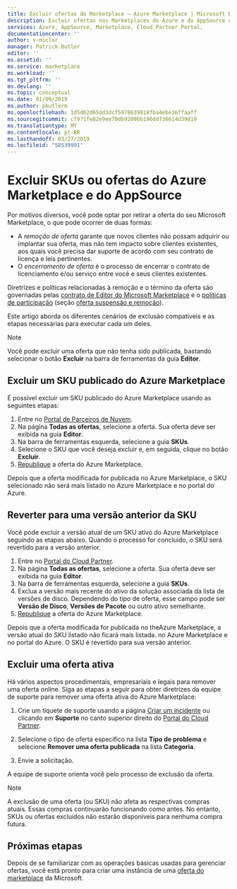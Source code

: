 ```yaml
---
title: Excluir ofertas do Marketplace – Azure Marketplace | Microsoft Docs
description: Excluir ofertas nos Marketplaces do Azure e do AppSource usando o Portal do Cloud Partner
services: Azure, AppSource, Marketplace, Cloud Partner Portal,
documentationcenter: ''
author: v-miclar
manager: Patrick.Butler
editor: ''
ms.assetid: ''
ms.service: marketplace
ms.workload: ''
ms.tgt_pltfrm: ''
ms.devlang: ''
ms.topic: conceptual
ms.date: 01/09/2019
ms.author: pbutlerm
ms.openlocfilehash: 1d5d02d65dd3dcf5978639818fba4ebe36ffaaff
ms.sourcegitcommit: cf971fe82e9ee70db9209bb196ddf36614d39d10
ms.translationtype: MT
ms.contentlocale: pt-BR
ms.lasthandoff: 03/27/2019
ms.locfileid: "58539991"
---
```

# <a name="delete-azure-marketplace-and-appsource-offers-or-skus"></a>Excluir SKUs ou ofertas do Azure Marketplace e do AppSource

Por motivos diversos, você pode optar por retirar a oferta do seu Microsoft Marketplace, o que pode ocorrer de duas formas:

- A *remoção de oferta* garante que novos clientes não possam adquirir ou implantar sua oferta, mas não tem impacto sobre clientes existentes, aos quais você precisa dar suporte de acordo com seu contrato de licença e leis pertinentes. 
- O *encerramento de oferta* é o processo de encerrar o contrato de licenciamento e/ou serviço entre você e seus clientes existentes. 

Diretrizes e políticas relacionadas à remoção e o término da oferta são governadas pelas [contrato de Editor do Microsoft Marketplace](https://go.microsoft.com/fwlink/?LinkID=699560) e o [políticas de participação](https://azure.microsoft.com/support/legal/marketplace/participation-policies/) (seção [oferta suspensão e remoção](https://docs.microsoft.com/en-us/legal/marketplace/participation-policy#offering-suspension-and-removal)). 

Este artigo aborda os diferentes cenários de exclusão compatíveis e as etapas necessárias para executar cada um deles.  

> [!NOTE]
> Você pode excluir uma oferta que não tenha sido publicada, bastando selecionar o botão **Excluir** na barra de ferramentas da guia **Editor**.


## <a name="delete-a-published-sku-from-the-azure-marketplace"></a>Excluir um SKU publicado do Azure Marketplace

É possível excluir um SKU publicado do Azure Marketplace usando as seguintes etapas:

1.  Entre no [Portal de Parceiros de Nuvem](https://cloudpartner.azure.com/).
2.  Na página **Todas as ofertas**, selecione a oferta.  Sua oferta deve ser exibida na guia **Editor**.
3.  Na barra de ferramentas esquerda, selecione a guia **SKUs**. 
4.  Selecione o SKU que você deseja excluir e, em seguida, clique no botão **Excluir**.
5.  [Republique](./cpp-publish-offer.md) a oferta do Azure Marketplace.

Depois que a oferta modificada for publicada no Azure Marketplace, o SKU selecionado não será mais listado no Azure Marketplace e no portal do Azure.


## <a name="roll-back-to-a-previous-sku-version"></a>Reverter para uma versão anterior da SKU

Você pode excluir a versão atual de um SKU ativo do Azure Marketplace seguindo as etapas abaixo. Quando o processo for concluído, o SKU será revertido para a versão anterior.

1. Entre no [Portal do Cloud Partner](https://cloudpartner.azure.com/).
2. Na página **Todas as ofertas**, selecione a oferta.  Sua oferta deve ser exibida na guia **Editor**.
3. Na barra de ferramentas esquerda, selecione a guia **SKUs**. 
4. Exclua a versão mais recente do ativo da solução associada da lista de versões de disco.  Dependendo do tipo de oferta, esse campo pode ser **Versão de Disco**, **Versões de Pacote** ou outro ativo semelhante. 
5. [Republique](./cpp-publish-offer.md) a oferta do Azure Marketplace.

Depois que a oferta modificada for publicada no theAzure Marketplace, a versão atual do SKU listado não ficará mais listada. no Azure Marketplace e no portal do Azure.  O SKU é revertido para sua versão anterior.


## <a name="delete-a-live-offer"></a>Excluir uma oferta ativa

Há vários aspectos procedimentais, empresariais e legais para remover uma oferta online. Siga as etapas a seguir para obter diretrizes da equipe de suporte para remover uma oferta ativa do Azure Marketplace:

1.  Crie um tíquete de suporte usando a página [Criar um incidente](https://go.microsoft.com/fwlink/?linkid=844975) ou clicando em **Suporte** no canto superior direito do [Portal do Cloud Partner](https://cloudpartner.azure.com/).

2.  Selecione o tipo de oferta específico na lista **Tipo de problema** e selecione **Remover uma oferta publicada** na lista **Categoria**.

3.  Envie a solicitação.

A equipe de suporte orienta você pelo processo de exclusão da oferta.

> [!NOTE]
> A exclusão de uma oferta (ou SKU) não afeta as respectivas compras atuais. Essas compras continuarão funcionando como antes. No entanto, SKUs ou ofertas excluídos não estarão disponíveis para nenhuma compra futura.


## <a name="next-steps"></a>Próximas etapas

Depois de se familiarizar com as operações básicas usadas para gerenciar ofertas, você está pronto para criar uma instância de uma [oferta do marketplace](../cpp-marketplace-offers.md) da Microsoft.
